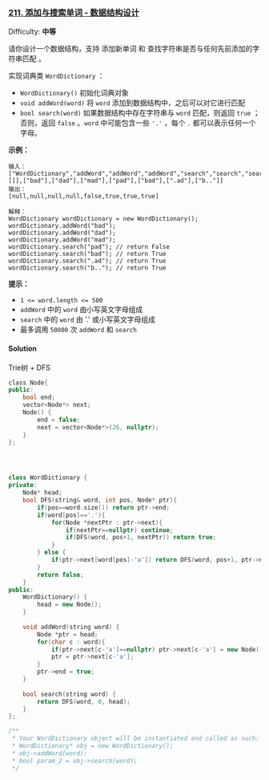 ### [211\. 添加与搜索单词 - 数据结构设计](https://leetcode-cn.com/problems/design-add-and-search-words-data-structure/)

Difficulty: **中等**


请你设计一个数据结构，支持 添加新单词 和 查找字符串是否与任何先前添加的字符串匹配 。

实现词典类 `WordDictionary` ：

*   `WordDictionary()` 初始化词典对象
*   `void addWord(word)` 将 `word` 添加到数据结构中，之后可以对它进行匹配
*   `bool search(word)` 如果数据结构中存在字符串与 `word` 匹配，则返回 `true` ；否则，返回  `false` 。`word` 中可能包含一些 `'.'` ，每个 `.` 都可以表示任何一个字母。

**示例：**

```
输入：
["WordDictionary","addWord","addWord","addWord","search","search","search","search"]
[[],["bad"],["dad"],["mad"],["pad"],["bad"],[".ad"],["b.."]]
输出：
[null,null,null,null,false,true,true,true]

解释：
WordDictionary wordDictionary = new WordDictionary();
wordDictionary.addWord("bad");
wordDictionary.addWord("dad");
wordDictionary.addWord("mad");
wordDictionary.search("pad"); // return False
wordDictionary.search("bad"); // return True
wordDictionary.search(".ad"); // return True
wordDictionary.search("b.."); // return True
```

**提示：**

*   `1 <= word.length <= 500`
*   `addWord` 中的 `word` 由小写英文字母组成
*   `search` 中的 `word` 由 '.' 或小写英文字母组成
*   最多调用 `50000` 次 `addWord` 和 `search`


#### Solution

Trie树 + DFS

```cpp
​class Node{
public:
    bool end;
    vector<Node*> next;
    Node() {
        end = false;
        next = vector<Node*>(26, nullptr);
    }
};




class WordDictionary {
private:
    Node* head;
    bool DFS(string& word, int pos, Node* ptr){
        if(pos==word.size()) return ptr->end;
        if(word[pos]=='.'){
            for(Node *nextPtr : ptr->next){
                if(nextPtr==nullptr) continue;
                if(DFS(word, pos+1, nextPtr)) return true;
            }
        } else {
            if(ptr->next[word[pos]-'a']) return DFS(word, pos+1, ptr->next[word[pos]-'a']);
        }
        return false;
    }
public:
    WordDictionary() {
        head = new Node();
    }
    
    void addWord(string word) {
        Node *ptr = head;
        for(char c : word){
            if(ptr->next[c-'a']==nullptr) ptr->next[c-'a'] = new Node();
            ptr = ptr->next[c-'a'];
        }
        ptr->end = true;
    }
    
    bool search(string word) {
        return DFS(word, 0, head);
    }
};

/**
 * Your WordDictionary object will be instantiated and called as such:
 * WordDictionary* obj = new WordDictionary();
 * obj->addWord(word);
 * bool param_2 = obj->search(word);
 */
```
